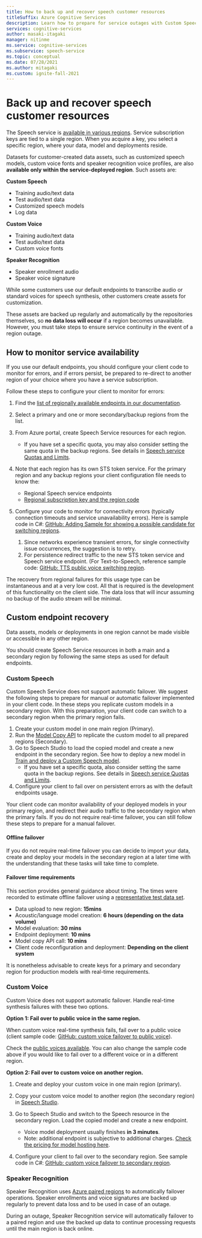 ```yaml
---
title: How to back up and recover speech customer resources
titleSuffix: Azure Cognitive Services
description: Learn how to prepare for service outages with Custom Speech and Custom Voice.
services: cognitive-services
author: masaki-itagaki
manager: nitinme
ms.service: cognitive-services
ms.subservice: speech-service
ms.topic: conceptual
ms.date: 07/28/2021
ms.author: mitagaki
ms.custom: ignite-fall-2021
---
```


# Back up and recover speech customer resources

The Speech service is [available in various regions](./regions.md). Service subscription keys are tied to a single region. When you acquire a key, you select a specific region, where your data, model and deployments reside.

Datasets for customer-created data assets, such as customized speech models, custom voice fonts and speaker recognition voice profiles, are also **available only within the service-deployed region**. Such assets are:

**Custom Speech**
-   Training audio/text data
-   Test audio/text data
-   Customized speech models
-   Log data

**Custom Voice**
-   Training audio/text data
-   Test audio/text data
-   Custom voice fonts

**Speaker Recognition**
- Speaker enrollment audio
- Speaker voice signature

While some customers use our default endpoints to transcribe audio or standard voices for speech synthesis, other customers create assets for customization.

These assets are backed up regularly and automatically by the repositories themselves, so **no data loss will occur** if a region becomes unavailable. However, you must take steps to ensure service continuity in the event of a region outage.

## How to monitor service availability

If you use our default endpoints, you should configure your client code to monitor for errors, and if errors persist, be prepared to re-direct to another region of your choice where you have a service subscription.

Follow these steps to configure your client to monitor for errors:

1.  Find the [list of regionally available endpoints in our documentation](./rest-speech-to-text.md).
2.  Select a primary and one or more secondary/backup regions from the list.
3. From Azure portal, create Speech Service resources for each region.
    -  If you have set a specific quota, you may also consider setting the same quota in the backup regions. See details in [Speech service Quotas and Limits](./speech-services-quotas-and-limits.md).

4.  Note that each region has its own STS token service. For the primary region and any backup regions your client configuration file needs to know the:
    -  Regional Speech service endpoints
    -  [Regional subscription key and the region code](./rest-speech-to-text.md)

5.  Configure your code to monitor for connectivity errors (typically connection timeouts and service unavailability errors). Here is sample code in C#: [GitHub: Adding Sample for showing a possible candidate for switching regions](https://github.com/Azure-Samples/cognitive-services-speech-sdk/blob/fa6428a0837779cbeae172688e0286625e340942/samples/csharp/sharedcontent/console/speech_recognition_samples.cs#L965).

    1.  Since networks experience transient errors, for single connectivity issue occurrences, the suggestion is to retry.
    2.  For persistence redirect traffic to the new STS token service and Speech service endpoint. (For Text-to-Speech, reference sample code: [GitHub: TTS public voice switching region](https://github.com/Azure-Samples/cognitive-services-speech-sdk/blob/master/samples/csharp/sharedcontent/console/speech_synthesis_samples.cs#L880).

The recovery from regional failures for this usage type can be instantaneous and at a very low cost. All that is required is the development of this functionality on the client side. The data loss that will incur assuming no backup of the audio stream will be minimal.

## Custom endpoint recovery

Data assets, models or deployments in one region cannot be made visible or accessible in any other region.

You should create Speech Service resources in both a main and a secondary region by following the same steps as used for default endpoints.

### Custom Speech

Custom Speech Service does not support automatic failover. We suggest the following steps to prepare for manual or automatic failover implemented in your client code. In these steps you replicate custom models in a secondary region. With this preparation, your client code can switch to a secondary region when the primary region fails.

1.  Create your custom model in one main region (Primary).
2.  Run the [Model Copy API](https://eastus2.dev.cognitive.microsoft.com/docs/services/speech-to-text-api-v3-0/operations/CopyModelToSubscription) to replicate the custom model to all prepared regions (Secondary).
3.  Go to Speech Studio to load the copied model and create a new endpoint in the secondary region. See how to deploy a new model in [Train and deploy a Custom Speech model](./how-to-custom-speech-train-model.md).
    -  If you have set a specific quota, also consider setting the same quota in the backup regions. See details in [Speech service Quotas and Limits](./speech-services-quotas-and-limits.md).
4.  Configure your client to fail over on persistent errors as with the default endpoints usage.

Your client code can monitor availability of your deployed models in your primary region, and redirect their audio traffic to the secondary region when the primary fails. If you do not require real-time failover, you can still follow these steps to prepare for a manual failover.

#### Offline failover

If you do not require real-time failover you can decide to import your data, create and deploy your models in the secondary region at a later time with the understanding that these tasks will take time to complete.

#### Failover time requirements

This section provides general guidance about timing. The times were recorded to estimate offline failover using a [representative test data set](https://github.com/microsoft/Cognitive-Custom-Speech-Service).

-   Data upload to new region: **15mins**
-   Acoustic/language model creation: **6 hours (depending on the data volume)**
-   Model evaluation: **30 mins**
-   Endpoint deployment: **10 mins**
-   Model copy API call: **10 mins**
-   Client code reconfiguration and deployment: **Depending on the client system**

It is nonetheless advisable to create keys for a primary and secondary region for production models with real-time requirements.

### Custom Voice

Custom Voice does not support automatic failover. Handle real-time synthesis failures with these two options.

**Option 1: Fail over to public voice in the same region.**

When custom voice real-time synthesis fails, fail over to a public voice (client sample code: [GitHub: custom voice failover to public voice](https://github.com/Azure-Samples/cognitive-services-speech-sdk/blob/master/samples/csharp/sharedcontent/console/speech_synthesis_samples.cs#L899)).

Check the [public voices available](./language-support.md#neural-voices). You can also change the sample code above if you would like to fail over to a different voice or in a different region.

**Option 2: Fail over to custom voice on another region.**

1.  Create and deploy your custom voice in one main region (primary).
2.  Copy your custom voice model to another region (the secondary region) in [Speech Studio](https://speech.microsoft.com).
3.  Go to Speech Studio and switch to the Speech resource in the secondary region. Load the copied model and create a new endpoint.
    -   Voice model deployment usually finishes **in 3 minutes**.
    -   Note: additional endpoint is subjective to additional charges. [Check the pricing for model hosting here](https://azure.microsoft.com/pricing/details/cognitive-services/speech-services/).

4.  Configure your client to fail over to the secondary region. See sample code in C#: [GitHub: custom voice failover to secondary region](https://github.com/Azure-Samples/cognitive-services-speech-sdk/blob/master/samples/csharp/sharedcontent/console/speech_synthesis_samples.cs#L920).

### Speaker Recognition

Speaker Recognition uses [Azure paired regions](../../availability-zones/cross-region-replication-azure.md) to automatically failover operations. Speaker enrollments and voice signatures are backed up regularly to prevent data loss and to be used in case of an outage.

During an outage, Speaker Recognition service will automatically failover to a paired region and use the backed up data to continue processing requests until the main region is back online.
